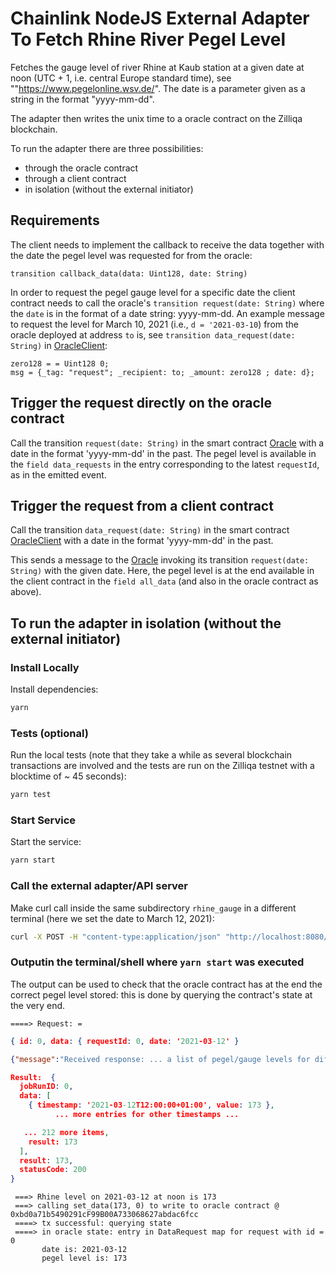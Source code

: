 # Chainlink NodeJS External Adapter To Fetch Rhine River Pegel Level

Fetches the gauge level of river Rhine at Kaub station at a given date at noon (UTC + 1, i.e. central Europe standard time), see ""https://www.pegelonline.wsv.de/". The date is a parameter given as a string in the format "yyyy-mm-dd".

The adapter then writes the unix time to a oracle contract on the Zilliqa blockchain. 

To run the adapter there are three possibilities:
- through the oracle contract
- through a client contract
- in isolation (without the external initiator)

## Requirements
The client needs to implement the callback to receive the data together with the date the pegel level was requested for from the oracle:
```code
transition callback_data(data: Uint128, date: String)
```
In order to request the pegel gauge level for a specific date the client contract needs to call the oracle's `transition request(date: String)` where the `date` is in the format of a date string: yyyy-mm-dd. An example message to request the level for March 10, 2021 (i.e., `d = '2021-03-10`) from the oracle deployed at address `to` is, see 
`transition data_request(date: String)` in [OracleClient](./scilla/OracleClient.scilla):
```code
zero128 = = Uint128 0;
msg = {_tag: "request"; _recipient: to; _amount: zero128 ; date: d};

```


## Trigger the request directly on the oracle contract
Call the transition `request(date: String)` in the smart contract [Oracle](./scilla/Oracle.scilla) with a date in the format 'yyyy-mm-dd' in the past. The pegel level is available in the `field data_requests` in the entry corresponding to the latest `requestId`, as in the emitted event.

## Trigger the request from a client contract
Call the transition `data_request(date: String)` in the smart contract [OracleClient](./scilla/OracleClient.scilla) with a date in the format 'yyyy-mm-dd' in the past. 

This sends a message to the [Oracle](./scilla/Oracle.scilla) invoking its transition `request(date: String)` with the given date. Here, the pegel level is at the end available in the client contract in the `field all_data` (and also in the oracle contract as above).

## To run the adapter in isolation (without the external initiator)

### Install Locally
Install dependencies:

```bash
yarn
```

### Tests (optional)
Run the local tests (note that they take a while as several blockchain transactions are involved and the tests are run on the Zilliqa testnet with a blocktime of ~ 45 seconds):

```bash
yarn test
```
### Start Service

Start the service:
```bash
yarn start
```

### Call the external adapter/API server

Make curl call inside the same subdirectory `rhine_gauge` in a different terminal (here we set the date to March 12, 2021):
```bash
curl -X POST -H "content-type:application/json" "http://localhost:8080/" --data '{ "id": 0, "data": { "requestId": 0, "date": "2021-03-12"} }'
```

### Outputin the terminal/shell where ```yarn start``` was executed
The output can be used to check that the oracle contract has at the end the correct pegel level stored: this is done by querying the contract's state at the very end.

` ====> Request: = `
```json
{ id: 0, data: { requestId: 0, date: '2021-03-12' } 
```
```json
{"message":"Received response: ... a list of pegel/gauge levels for different timestamps ... }
```
```json
Result:  {
  jobRunID: 0,
  data: [
    { timestamp: '2021-03-12T12:00:00+01:00', value: 173 },
          ... more entries for other timestamps ...

   ... 212 more items,
    result: 173
  ],
  result: 173,
  statusCode: 200
}
```
```
 ===> Rhine level on 2021-03-12 at noon is 173
 ===> calling set_data(173, 0) to write to oracle contract @  0xbd0a71b5490291cF99B00A733068627abdac6fcc
 ====> tx successful: querying state
 ====> in oracle state: entry in DataRequest map for request with id = 0
       date is: 2021-03-12
       pegel level is: 173
```
